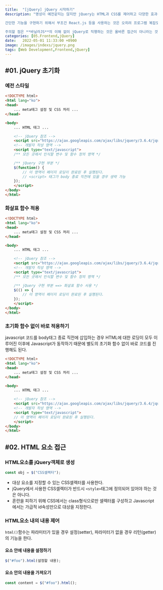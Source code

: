 ```yaml
---
title:  "[jQuery] jQuery 시작하기"
description: "명성이 예전같지는 않지만 jQuery는 HTML과 CSS를 제어하고 다양한 효과를 구현하기 위해 사용되는 가장 대표적인 Javascript 라이브러리 중 하나 입니다. 최근에는 순정 자바스크립트를 사용하자는 **바닐라JS**, Virtual DOM을 내세운 **React.js** 등에게 점점 그 자리를 내주고 있지만 여전히 강력한 Javascript 도구임에는 틀림이 없습니다.

간단한 기능을 구현하기 위해서 부조건 React.js 등을 사용하는 것은 오히려 프로그램 복잡도를 높이기만 하는 비효율적 작업이 될 수 있습니다. 간단한 단일 페이지 등의 기능은 여전히 jQuery 등을 사용하면 빠르게 구현 가능합니다.

주의할 점은 **바닐라JS**의 이해 없이 jQuery로 직행하는 것은 올바른 접근이 아니라는 것 입니다. 기초에 대한 이해 없이 jQuery를 바로 사용하는 것은 필요할 때 적절한 응용력을 발휘할 수 없게 합니다. 이점에 유의하면서 jQuery를 적절한 상황에서 사용한다면 분명 좋은 도구로서의 역할을 할 겁니다."
categories: [05.Frontend,jQuery]
date:   2022-05-01 11:33:00 +0900
image: /images/indexs/jquery.png
tags: [Web Development,Frontend,jQuery]
---
```


## #01. jQuery 초기화

### 예전 스타일

```html
<!DOCTYPE html>
<html lang="ko">
<head>
    ... meta태그 설정 및 CSS 처리 ...
</head>

<body>
    ... HTML 태그 ...

    <!-- jQuery 참조 -->
    <script src="https://ajax.googleapis.com/ajax/libs/jquery/3.6.4/jquery.min.js"></script>
    <!-- 개발자 작성 영역 -->
    <script type="text/javascript">
    /** 모든 곳에서 인식할 변수 및 함수 정의 영역 */

    /** jQuery 구현 부분 */
    $(function() {
        // 이 영역이 페이지 로딩이 완료된 후 실행된다.
        // <script> 태그가 body 종료 직전에 있을 경우 생략 가능
    });
    </script>
</body>
</html>
```

### 화살표 함수 적용

```html
<!DOCTYPE html>
<html lang="ko">
<head>
    ... meta태그 설정 및 CSS 처리 ...
</head>

<body>
    ... HTML 태그 ...

    <!-- jQuery 참조 -->
    <script src="https://ajax.googleapis.com/ajax/libs/jquery/3.6.4/jquery.min.js"></script>
    <!-- 개발자 작성 영역 -->
    <script type="text/javascript">
    /** 모든 곳에서 인식할 변수 및 함수 정의 영역 */

    /** jQuery 구현 부분 ==> 화살표 함수 사용 */
    $(() => {
        // 이 영역이 페이지 로딩이 완료된 후 실행된다.
    });
    </script>
</body>
</html>
```

### 초기화 함수 없이 바로 적용하기

javascript 코드를 body태그 종료 직전에 삽입하는 경우 HTML에 대한 로딩이 모두 이루어진 이후에 Javascript가 동작하기 때문에 별도의 초기화 함수 없이 바로 코드를 진행해도 된다.


```html
<!DOCTYPE html>
<html lang="ko">
<head>
    ... meta태그 설정 및 CSS 처리 ...
</head>

<body>
    ... HTML 태그 ...

    <!-- jQuery 참조 -->
    <script src="https://ajax.googleapis.com/ajax/libs/jquery/3.6.4/jquery.min.js"></script>
    <!-- 개발자 작성 영역 -->
    <script type="text/javascript">
    // 이 영역이 페이지 로딩이 완료된 후 실행된다.
    </script>
</body>
</html>
```

## #02. HTML 요소 접근

### HTML요소를 jQuery객체로 생성

```javascript
const obj = $("CSS셀렉터");
```

- 대상 요소를 지정할 수 있는 CSS셀렉터를 사용한다.
- jQuery에서 사용한 CSS셀렉터가 반드시 `<style>`태그에 정의되어 있어야 하는 것은 아니다.
- 혼란을 피하기 위해 CSS에서는 class형식으로만 셀렉터를 구성하고 Javascript 에서는 가급적 id속성만으로 대상을 지정한다.

### HTML요소 내의 내용 제어

`html()`함수는 파라미터가 있을 경우 설정(setter), 파라미터가 없을 경우 리턴(getter)의 기능을 한다.

#### 요소 안에 내용을 설정하기

```javascript
$("#foo").html(설정할 내용);
```

#### 요소 안의 내용을 가져오기

```javascript
const content = $("#foo").html();
```
